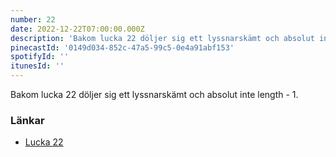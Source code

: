 ```yaml
---
number: 22
date: 2022-12-22T07:00:00.000Z
description: 'Bakom lucka 22 döljer sig ett lyssnarskämt och absolut inte length - 1.'
pinecastId: '0149d034-852c-47a5-99c5-0e4a91abf153'
spotifyId: ''
itunesId: ''
---
```


Bakom lucka 22 döljer sig ett lyssnarskämt och absolut inte length - 1.

### Länkar

- [Lucka 22](https://developer.mozilla.org/en-US/docs/Web/JavaScript/Reference/Global_Objects/Array/at)
